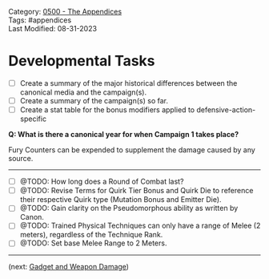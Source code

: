 Category: [0500 - The Appendices](0500%20-%20The%20Appendices.md)  
Tags: #appendices   
Last Modified: 08-31-2023  
# Developmental Tasks

- [ ] Create a summary of the major historical differences between the canonical media and the campaign(s).
- [ ] Create a summary of the campaign(s) so far.
- [ ] Create a stat table for the bonus modifiers applied to defensive-action-specific

**Q: What is there a canonical year for when Campaign 1 takes place?**

Fury Counters can be expended to supplement the damage caused by any source.

****

- [ ] @TODO: How long does a Round of Combat last?
- [ ] @TODO: Revise Terms for Quirk Tier Bonus and Quirk Die to reference their respective Quirk type (Mutation Bonus and Emitter Die).
- [ ] @TODO: Gain clarity on the Pseudomorphous ability as written by Canon.
- [ ] @TODO: Trained Physical Techniques can only have a range of Melee (2 meters), regardless of the Technique Rank.
- [ ] @TODO: Set base Melee Range to 2 Meters.

****

(next: [Gadget and Weapon Damage](Gadget%20and%20Weapon%20Damage.md))